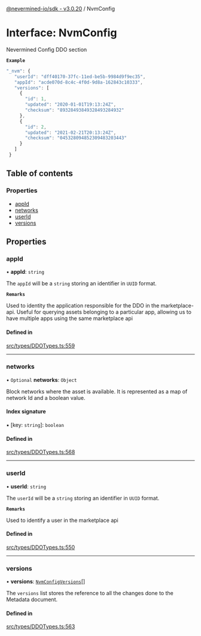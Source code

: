 [@nevermined-io/sdk - v3.0.20](../code-reference.md) / NvmConfig

# Interface: NvmConfig

Nevermined Config DDO section

**`Example`**

```ts
"_nvm": {
   "userId": "dff40170-37fc-11ed-be5b-9984d9f9ec35",
   "appId": "acde070d-8c4c-4f0d-9d8a-162843c10333",
   "versions": [
     {
       "id": 1,
       "updated": "2020-01-01T19:13:24Z",
       "checksum": "89328493849328493284932"
     },
     {
       "id": 2,
       "updated": "2021-02-21T20:13:24Z",
       "checksum": "045328094852309483203443"
     }
   ]
 }
```

## Table of contents

### Properties

- [appId](NvmConfig.md#appid)
- [networks](NvmConfig.md#networks)
- [userId](NvmConfig.md#userid)
- [versions](NvmConfig.md#versions)

## Properties

### appId

• **appId**: `string`

The `appId` will be a `string` storing an identifier in `UUID` format.

**`Remarks`**

Used to identity the application responsible for the DDO in the marketplace-api.
Useful for querying assets belonging to a particular app, allowing us to have multiple
apps using the same marketplace api

#### Defined in

[src/types/DDOTypes.ts:559](https://github.com/nevermined-io/sdk-js/blob/fda834d746a6bb5136bf84409374b98a30682055/src/types/DDOTypes.ts#L559)

---

### networks

• `Optional` **networks**: `Object`

Block networks where the asset is available. It is represented as a map of network Id and a boolean value.

#### Index signature

▪ [key: `string`]: `boolean`

#### Defined in

[src/types/DDOTypes.ts:568](https://github.com/nevermined-io/sdk-js/blob/fda834d746a6bb5136bf84409374b98a30682055/src/types/DDOTypes.ts#L568)

---

### userId

• **userId**: `string`

The `userId` will be a `string` storing an identifier in `UUID` format.

**`Remarks`**

Used to identify a user in the marketplace api

#### Defined in

[src/types/DDOTypes.ts:550](https://github.com/nevermined-io/sdk-js/blob/fda834d746a6bb5136bf84409374b98a30682055/src/types/DDOTypes.ts#L550)

---

### versions

• **versions**: [`NvmConfigVersions`](NvmConfigVersions.md)[]

The `versions` list stores the reference to all the changes done to the Metadata document.

#### Defined in

[src/types/DDOTypes.ts:563](https://github.com/nevermined-io/sdk-js/blob/fda834d746a6bb5136bf84409374b98a30682055/src/types/DDOTypes.ts#L563)

